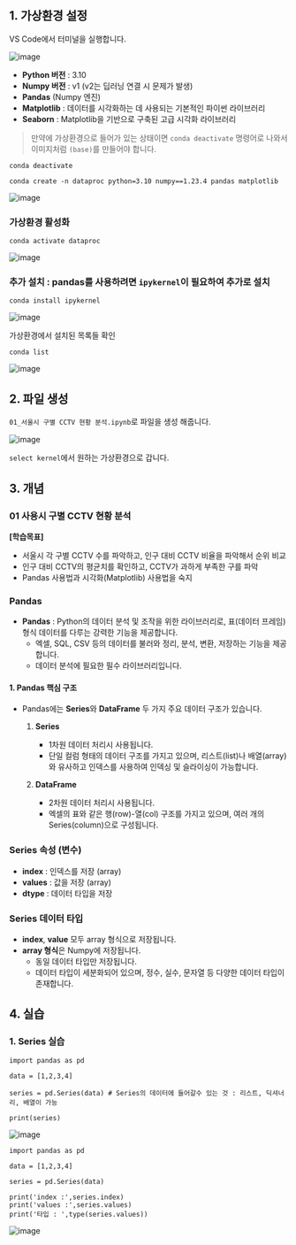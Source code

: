 ## 1. 가상환경 설정

VS Code에서 터미널을 실행합니다.

![image](https://github.com/user-attachments/assets/9a5bbd42-2c5e-44f6-ade4-094b24cb6f74)

- **Python 버전** : 3.10
- **Numpy 버전** : v1 (v2는 딥러닝 연결 시 문제가 발생)
- **Pandas** (Numpy 엔진)
- **Matplotlib** : 데이터를 시각화하는 데 사용되는 기본적인 파이썬 라이브러리
- **Seaborn** : Matplotlib을 기반으로 구축된 고급 시각화 라이브러리

> 만약에 가상환경으로 들어가 있는 상태이면 `conda deactivate` 명령어로 나와서 이미지처럼 `(base)`를 만들어야 합니다.


```
conda deactivate
```

```
conda create -n dataproc python=3.10 numpy==1.23.4 pandas matplotlib
```

![image](https://github.com/user-attachments/assets/d0952000-9bb4-44d7-b847-b0360ff52581)


### 가상환경 활성화
```
conda activate dataproc
```

![image](https://github.com/user-attachments/assets/14200fe8-fb65-4ade-abdc-a13455a11b5e)

### 추가 설치 : pandas를 사용하려면 `ipykernel`이 필요하여 추가로 설치
```
conda install ipykernel
```
![image](https://github.com/user-attachments/assets/8b5afbb0-3a73-404b-b977-ca7bccf7dd9c)

가상환경에서 설치된 목록들 확인
```
conda list
```

![image](https://github.com/user-attachments/assets/5bef8d1e-dbec-46bf-b479-fc4a866f1cdd)

## 2. 파일 생성

`01_서울시 구별 CCTV 현황 분석.ipynb`로 파일을 생성 해줍니다.

![image](https://github.com/user-attachments/assets/93cb68ca-36d5-4ba8-bf81-e4dd6613a2eb)

`select kernel`에서 원하는 가상환경으로 갑니다.

## 3. 개념

### 01 사용시 구별 CCTV 현황 분석

**[학습목표]**

- 서울시 각 구별 CCTV 수를 파악하고, 인구 대비 CCTV 비율을 파악해서 순위 비교
- 인구 대비 CCTV의 평균치를 확인하고, CCTV가 과하게 부족한 구를 파악
- Pandas 사용법과 시각화(Matplotlib) 사용법을 숙지

### Pandas

- **Pandas** : Python의 데이터 분석 및 조작을 위한 라이브러리로, 표(데이터 프레임) 형식 데이터를 다루는 강력한 기능을 제공합니다.
  - 엑셀, SQL, CSV 등의 데이터를 불러와 정리, 분석, 변환, 저장하는 기능을 제공합니다.
  - 데이터 분석에 필요한 필수 라이브러리입니다.

#### 1. Pandas 핵심 구조

- Pandas에는 **Series**와 **DataFrame** 두 가지 주요 데이터 구조가 있습니다.

  1. **Series**
     - 1차원 데이터 처리시 사용됩니다.
     - 단일 컬럼 형태의 데이터 구조를 가지고 있으며, 리스트(list)나 배열(array)와 유사하고 인덱스를 사용하여 인덱싱 및 슬라이싱이 가능합니다.
     
  2. **DataFrame**
     - 2차원 데이터 처리시 사용됩니다.
     - 엑셀의 표와 같은 행(row)-열(col) 구조를 가지고 있으며, 여러 개의 Series(column)으로 구성됩니다.

### Series 속성 (변수)

- **index** : 인덱스를 저장 (array)
- **values** : 값을 저장 (array)
- **dtype** : 데이터 타입을 저장

### Series 데이터 타입

- **index**, **value** 모두 array 형식으로 저장됩니다.
- **array 형식**은 Numpy에 저장됩니다.
  - 동일 데이터 타입만 저장됩니다.
  - 데이터 타입이 세분화되어 있으며, 정수, 실수, 문자열 등 다양한 데이터 타입이 존재합니다.

## 4. 실습

### 1. Series 실습

   

```
import pandas as pd

data = [1,2,3,4]

series = pd.Series(data) # Series의 데이터에 들어갈수 있는 것 : 리스트, 딕셔너리, 배열이 가능

print(series)
```
![image](https://github.com/user-attachments/assets/589e76a0-bd54-40ab-9661-86b1935c22f3)

```
import pandas as pd

data = [1,2,3,4]

series = pd.Series(data)

print('index :',series.index)
print('values :',series.values)
print('타입 : ',type(series.values))

```
![image](https://github.com/user-attachments/assets/1d2daf86-27d2-4059-8a4e-d09c99916948)

